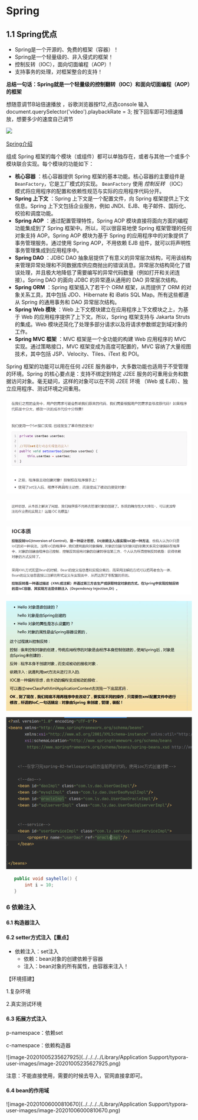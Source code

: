 







# Spring

## 1.1 Spring优点

- Spring是一个开源的、免费的框架（容器）！
- Spring是一个轻量级的、非入侵式的框架！
- 控制反转（IOC），面向切面编程（AOP）!
- 支持事务的处理，对框架整合的支持！



**总结一句话：Spring就是一个轻量级的控制翻转（IOC）和面向切面编程（AOP）的框架**



想随意调节B站倍速播放 ，谷歌浏览器按f12,点选console
输入 document.querySelector('video').playbackRate = 3;
按下回车即可3倍速播放，想要多少的速度自己调节





<div align="left" > <img src="https://developer.ibm.com/developer/default/articles/wa-spring1/images/spring_framework.gif"/>





[Spring介绍](https://developer.ibm.com/zh/articles/wa-spring1/)

组成 Spring 框架的每个模块（或组件）都可以单独存在，或者与其他一个或多个模块联合实现。每个模块的功能如下：

- **核心容器** ：核心容器提供 Spring 框架的基本功能。核心容器的主要组件是 `BeanFactory`，它是工厂模式的实现。 `BeanFactory` 使用 *控制反转* （IOC） 模式将应用程序的配置和依赖性规范与实际的应用程序代码分开。
- **Spring 上下文** ：Spring 上下文是一个配置文件，向 Spring 框架提供上下文信息。Spring 上下文包括企业服务，例如 JNDI、EJB、电子邮件、国际化、校验和调度功能。
- **Spring AOP** ：通过配置管理特性，Spring AOP 模块直接将面向方面的编程功能集成到了 Spring 框架中。所以，可以很容易地使 Spring 框架管理的任何对象支持 AOP。Spring AOP 模块为基于 Spring 的应用程序中的对象提供了事务管理服务。通过使用 Spring AOP，不用依赖 EJB 组件，就可以将声明性事务管理集成到应用程序中。
- **Spring DAO** ：JDBC DAO 抽象层提供了有意义的异常层次结构，可用该结构来管理异常处理和不同数据库供应商抛出的错误消息。异常层次结构简化了错误处理，并且极大地降低了需要编写的异常代码数量（例如打开和关闭连接）。Spring DAO 的面向 JDBC 的异常遵从通用的 DAO 异常层次结构。
- **Spring ORM** ：Spring 框架插入了若干个 ORM 框架，从而提供了 ORM 的对象关系工具，其中包括 JDO、Hibernate 和 iBatis SQL Map。所有这些都遵从 Spring 的通用事务和 DAO 异常层次结构。
- **Spring Web 模块** ：Web 上下文模块建立在应用程序上下文模块之上，为基于 Web 的应用程序提供了上下文。所以，Spring 框架支持与 Jakarta Struts 的集成。Web 模块还简化了处理多部分请求以及将请求参数绑定到域对象的工作。
- **Spring MVC 框架** ：MVC 框架是一个全功能的构建 Web 应用程序的 MVC 实现。通过策略接口，MVC 框架变成为高度可配置的，MVC 容纳了大量视图技术，其中包括 JSP、Velocity、Tiles、iText 和 POI。

Spring 框架的功能可以用在任何 J2EE 服务器中，大多数功能也适用于不受管理的环境。Spring 的核心要点是：支持不绑定到特定 J2EE 服务的可重用业务和数据访问对象。毫无疑问，这样的对象可以在不同 J2EE 环境 （Web 或 EJB）、独立应用程序、测试环境之间重用。







![image-20200926173424720](Spring.assets/image-20200926173424720.png)



![image-20200926173632349](Spring.assets/image-20200926173632349.png)





![image-20200926173825104](Spring.assets/image-20200926173825104.png)







![image-20200926173125915](Spring.assets/image-20200926173125915.png)





![image-20200926191847062](Spring.assets/image-20200926191847062.png)



```java
   public void sayhello() {
       int i = 10;
   }
```





### 6 依赖注入

#### 6.1 构造器注入



#### 6.2 setter方式注入【重点】

*   依赖注入：set注入
    *   依赖：bean对象的创建依赖于容器
    *   注入：bean对象的所有属性，由容器来注入！

【环境搭建】

1.复杂环境

2.真实测试环境





#### 6.3 拓展方式注入

p-namespace：依赖set

c-namespace：依赖构造器

![image-20201005235627925](../../../../Library/Application Support/typora-user-images/image-20201005235627925.png)



注意：不能直接使用，需要的时候去导入，官网直接拿即可。



#### 6.4 bean的作用域

![image-20201006000810670](../../../../Library/Application Support/typora-user-images/image-20201006000810670.png)

